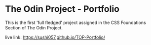 ﻿# The Odin Project - Portfolio

This is the first 'full fledged' project assigned in the CSS Foundations Section of The Odin Project.

live link: https://sushi057.github.io/TOP-Portfolio/
